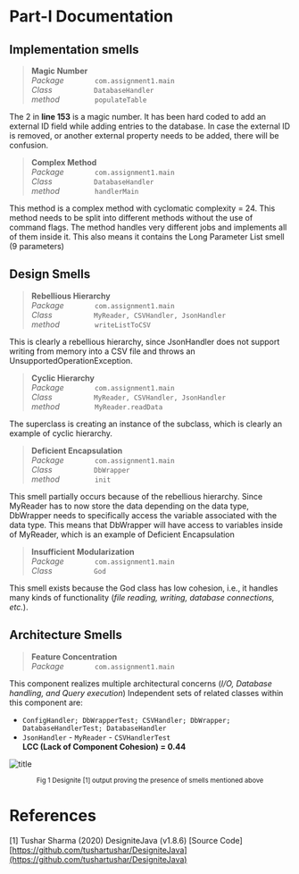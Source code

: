 ﻿# Part-I Documentation  
  
  
  
## Implementation smells  
> **Magic Number**  
*Package* &nbsp;&nbsp;&nbsp;&nbsp;&nbsp;&nbsp; &nbsp;&nbsp;&nbsp;&nbsp;&nbsp;&nbsp;`com.assignment1.main` \
*Class* &nbsp;&nbsp;&nbsp;&nbsp;&nbsp;&nbsp;&nbsp;&nbsp;&nbsp;&nbsp;&nbsp;&nbsp;&nbsp;&nbsp;&nbsp;&nbsp;&nbsp; `DatabaseHandler` \
*method* &nbsp;&nbsp;&nbsp;&nbsp;&nbsp;&nbsp;&nbsp;&nbsp;&nbsp;&nbsp;&nbsp;&nbsp;&nbsp;&nbsp; `populateTable`  
  
The 2 in **line 153** is a magic number. It has been hard coded to add an external ID field while adding entries to the database. In case the external ID is removed, or another external property needs to be added, there will be confusion.  
  
> **Complex Method**  
*Package* &nbsp;&nbsp;&nbsp;&nbsp;&nbsp;&nbsp; &nbsp;&nbsp;&nbsp;&nbsp;&nbsp;&nbsp;`com.assignment1.main` \
*Class* &nbsp;&nbsp;&nbsp;&nbsp;&nbsp;&nbsp;&nbsp;&nbsp;&nbsp;&nbsp;&nbsp;&nbsp;&nbsp;&nbsp;&nbsp;&nbsp;&nbsp; `DatabaseHandler` \
*method* &nbsp;&nbsp;&nbsp;&nbsp;&nbsp;&nbsp;&nbsp;&nbsp;&nbsp;&nbsp;&nbsp;&nbsp;&nbsp;&nbsp; `handlerMain`  
  
This method is a complex method with cyclomatic complexity = 24. This method needs to be split into different methods without the use of command flags. The method handles very different jobs and implements all of them inside it. This also means it contains the Long Parameter List smell (9 parameters)  

## Design Smells  
> **Rebellious Hierarchy**  
*Package* &nbsp;&nbsp;&nbsp;&nbsp;&nbsp;&nbsp; &nbsp;&nbsp;&nbsp;&nbsp;&nbsp;&nbsp;`com.assignment1.main` \
*Class* &nbsp;&nbsp;&nbsp;&nbsp;&nbsp;&nbsp;&nbsp;&nbsp;&nbsp;&nbsp;&nbsp;&nbsp;&nbsp;&nbsp;&nbsp;&nbsp;&nbsp; `MyReader, CSVHandler, JsonHandler` \
*method* &nbsp;&nbsp;&nbsp;&nbsp;&nbsp;&nbsp;&nbsp;&nbsp;&nbsp;&nbsp;&nbsp;&nbsp;&nbsp;&nbsp; `writeListToCSV`  
  
This is clearly a rebellious hierarchy, since JsonHandler does not support writing from memory into a CSV file and throws an UnsupportedOperationException.  
  
> **Cyclic Hierarchy**  
*Package* &nbsp;&nbsp;&nbsp;&nbsp;&nbsp;&nbsp; &nbsp;&nbsp;&nbsp;&nbsp;&nbsp;&nbsp;`com.assignment1.main`  
*Class* &nbsp;&nbsp;&nbsp;&nbsp;&nbsp;&nbsp;&nbsp;&nbsp;&nbsp;&nbsp;&nbsp;&nbsp;&nbsp;&nbsp;&nbsp;&nbsp;&nbsp; `MyReader, CSVHandler, JsonHandler`  
*method* &nbsp;&nbsp;&nbsp;&nbsp;&nbsp;&nbsp;&nbsp;&nbsp;&nbsp;&nbsp;&nbsp;&nbsp;&nbsp;&nbsp; `MyReader.readData`  
  
The superclass is creating an instance of the subclass, which is clearly an example of cyclic hierarchy.  
  
> **Deficient Encapsulation**  
*Package* &nbsp;&nbsp;&nbsp;&nbsp;&nbsp;&nbsp; &nbsp;&nbsp;&nbsp;&nbsp;&nbsp;&nbsp;`com.assignment1.main`  
*Class* &nbsp;&nbsp;&nbsp;&nbsp;&nbsp;&nbsp;&nbsp;&nbsp;&nbsp;&nbsp;&nbsp;&nbsp;&nbsp;&nbsp;&nbsp;&nbsp;&nbsp; `DbWrapper`  
*method* &nbsp;&nbsp;&nbsp;&nbsp;&nbsp;&nbsp;&nbsp;&nbsp;&nbsp;&nbsp;&nbsp;&nbsp;&nbsp;&nbsp; `init`  
  
This smell partially occurs because of the rebellious hierarchy. Since MyReader has to now store the data depending on the data type, DbWrapper needs to specifically access the variable associated with the data type. This means that DbWrapper will have access to variables inside of MyReader, which is an example of Deficient Encapsulation  

> **Insufficient Modularization**  
*Package* &nbsp;&nbsp;&nbsp;&nbsp;&nbsp;&nbsp; &nbsp;&nbsp;&nbsp;&nbsp;&nbsp;&nbsp;`com.assignment1.main`  
*Class* &nbsp;&nbsp;&nbsp;&nbsp;&nbsp;&nbsp;&nbsp;&nbsp;&nbsp;&nbsp;&nbsp;&nbsp;&nbsp;&nbsp;&nbsp;&nbsp;&nbsp; `God`  
  
  
This smell exists because the God class has low cohesion, i.e., it handles many kinds of functionality (*file reading, writing, database connections, etc.*).  
  
## Architecture Smells  
>**Feature Concentration** \
*Package* &nbsp;&nbsp;&nbsp;&nbsp;&nbsp;&nbsp; &nbsp;&nbsp;&nbsp;&nbsp;&nbsp;&nbsp;`com.assignment1.main`  
  
This component realizes multiple architectural concerns (*I/O, Database handling, and Query execution*) Independent sets of related classes within this component are:   
- `ConfigHandler; DbWrapperTest; CSVHandler; DbWrapper; DatabaseHandlerTest; DatabaseHandler`  
- `JsonHandler` - `MyReader` - `CSVHandlerTest`   
**LCC (Lack of Component Cohesion) = 0.44**  
  
![title](https://imgur.com/eEck8U9.png)
<center><small>Fig 1 Designite [1] output proving the presence of smells mentioned above</small></center>


# References
[1] Tushar Sharma (2020) DesigniteJava (v1.8.6) [Source Code] [https://github.com/tushartushar/DesigniteJava](https://github.com/tushartushar/DesigniteJava)
